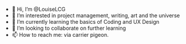 - 👋 Hi, I’m @LouiseLCG
- 👀 I’m interested in project management, writing, art and the universe
- 🌱 I’m currently learning the basics of Coding and UX Design
- 💞️ I’m looking to collaborate on further learning
- 📫 How to reach me: via carrier pigeon.

<!---
LouiseLCG/LouiseLCG is a ✨ special ✨ repository because its `README.md` (this file) appears on your GitHub profile.
You can click the Preview link to take a look at your changes.
--->

